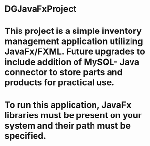 # DGJavaFxProject
# This project is a simple inventory management application utilizing JavaFx/FXML. Future upgrades to include addition of MySQL- Java connector to store parts and products for practical use.
# To run this application, JavaFx libraries must be present on your system and their path must be specified. 
